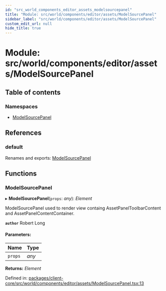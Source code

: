 ```yaml
---
id: "src_world_components_editor_assets_modelsourcepanel"
title: "Module: src/world/components/editor/assets/ModelSourcePanel"
sidebar_label: "src/world/components/editor/assets/ModelSourcePanel"
custom_edit_url: null
hide_title: true
---
```


# Module: src/world/components/editor/assets/ModelSourcePanel

## Table of contents

### Namespaces

- [ModelSourcePanel](src_world_components_editor_assets_modelsourcepanel.modelsourcepanel.md)

## References

### default

Renames and exports: [ModelSourcePanel](src_world_components_editor_assets_modelsourcepanel.md#modelsourcepanel)

## Functions

### ModelSourcePanel

▸ **ModelSourcePanel**(`props`: *any*): *Element*

ModelSourcePanel used to render view containg AssetPanelToolbarContent and AssetPanelContentContainer.

**`author`** Robert Long

#### Parameters:

| Name | Type |
| :------ | :------ |
| `props` | *any* |

**Returns:** *Element*

Defined in: [packages/client-core/src/world/components/editor/assets/ModelSourcePanel.tsx:13](https://github.com/xr3ngine/xr3ngine/blob/7e8e151f1/packages/client-core/src/world/components/editor/assets/ModelSourcePanel.tsx#L13)

